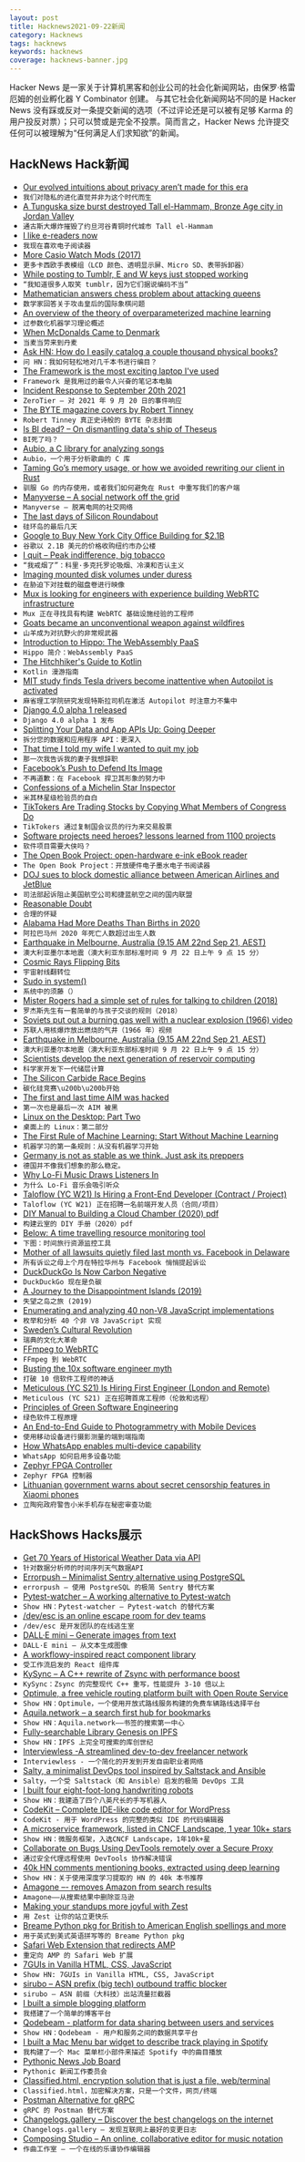 ```yaml
---
layout: post
title: Hacknews2021-09-22新闻
category: Hacknews
tags: hacknews
keywords: hacknews
coverage: hacknews-banner.jpg
---
```


Hacker News 是一家关于计算机黑客和创业公司的社会化新闻网站，由保罗·格雷厄姆的创业孵化器 Y Combinator 创建。
与其它社会化新闻网站不同的是 Hacker News 没有踩或反对一条提交新闻的选项（不过评论还是可以被有足够 Karma 的用户投反对票）；只可以赞或是完全不投票。简而言之，Hacker News 允许提交任何可以被理解为“任何满足人们求知欲”的新闻。

## HackNews Hack新闻


- [Our evolved intuitions about privacy aren’t made for this era](https://psyche.co/ideas/our-evolved-intuitions-about-privacy-arent-made-for-this-era)
- `我们对隐私的进化直觉并非为这个时代而生`
- [A Tunguska size burst destroyed Tall el-Hammam, Bronze Age city in Jordan Valley](https://www.nature.com/articles/s41598-021-97778-3)
- `通古斯大爆炸摧毁了约旦河谷青铜时代城市 Tall el-Hammam`
- [I like e-readers now](http://devinlogan.org/e-readers.html)
- `我现在喜欢电子阅读器`
- [More Casio Watch Mods (2017)](https://n-o-d-e.net/watch_mods.html)
- `更多卡西欧手表模组（LCD 颜色、透明显示屏、Micro SD、表带拆卸器）`
- [While posting to Tumblr, E and W keys just stopped working](https://twitter.com/foone/status/1440014690831126528)
- `“我知道很多人取笑 tumblr，因为它们据说编码不当”`
- [Mathematician answers chess problem about attacking queens](https://www.quantamagazine.org/mathematician-answers-chess-problem-about-attacking-queens-20210921/)
- `数学家回答关于攻击皇后的国际象棋问题`
- [An overview of the theory of overparameterized machine learning](https://arxiv.org/abs/2109.02355)
- `过参数化机器学习理论概述`
- [When McDonalds Came to Denmark](https://mattbruenig.com/2021/09/20/when-mcdonalds-came-to-denmark/)
- `当麦当劳来到丹麦`
- [Ask HN: How do I easily catalog a couple thousand physical books?](item?id=28605777)
- `问 HN：我如何轻松地对几千本书进行编目？`
- [The Framework is the most exciting laptop I've used](https://pluralistic.net/2021/09/21/monica-byrne/#think-different)
- `Framework 是我用过的最令人兴奋的笔记本电脑`
- [Incident Response to September 20th 2021](https://www.zerotier.com/2021/09/21/incident-response-to-september-20th-2021/)
- `ZeroTier – 对 2021 年 9 月 20 日的事件响应`
- [The BYTE magazine covers by Robert Tinney](https://lunduke.substack.com/p/the-truly-epic-byte-magazine-covers)
- `Robert Tinney 真正史诗般的 BYTE 杂志封面`
- [Is BI dead? – On dismantling data's ship of Theseus](https://benn.substack.com/p/is-bi-dead)
- `BI死了吗？ `
- [Aubio, a C library for analyzing songs](https://github.com/aubio/aubio)
- `Aubio，一个用于分析歌曲的 C 库`
- [Taming Go’s memory usage, or how we avoided rewriting our client in Rust](https://www.akitasoftware.com/blog-posts/taming-gos-memory-usage-or-how-we-avoided-rewriting-our-client-in-rust)
- `驯服 Go 的内存使用，或者我们如何避免在 Rust 中重写我们的客户端`
- [Manyverse – A social network off the grid](https://www.manyver.se/)
- `Manyverse – 脱离电网的社交网络`
- [The last days of Silicon Roundabout](https://www.newstatesman.com/science-tech/2021/09/the-last-days-of-silicon-roundabout)
- `硅环岛的最后几天`
- [Google to Buy New York City Office Building for $2.1B](https://www.wsj.com/articles/google-to-buy-new-york-city-office-building-for-2-1-billion-11632225600)
- `谷歌以 2.1B 美元的价格收购纽约市办公楼`
- [I quit – Peak indifference, big tobacco](https://doctorow.medium.com/i-quit-9ae7b6010c99)
- `“我戒烟了”：科里·多克托罗论吸烟、冷漠和否认主义`
- [Imaging mounted disk volumes under duress](https://blog.benjojo.co.uk/post/imaging-mounted-disk-volumes-live)
- `在胁迫下对挂载的磁盘卷进行映像`
- [Mux is looking for engineers with experience building WebRTC infrastructure](https://mux.com/jobs?hnj=real-time-video)
- `Mux 正在寻找具有构建 WebRTC 基础设施经验的工程师`
- [Goats became an unconventional weapon against wildfires](https://www.nytimes.com/2021/09/18/business/wildfires-goats-prevention.html)
- `山羊成为对抗野火的非常规武器`
- [Introduction to Hippo: The WebAssembly PaaS](https://deislabs.io/posts/introducing-hippo/)
- `Hippo 简介：WebAssembly PaaS`
- [The Hitchhiker's Guide to Kotlin](https://nathan-contino.github.io/site,/name,/colors,/web/2020/12/11/hitchhikersGuideToKotlin.html)
- `Kotlin 漫游指南`
- [MIT study finds Tesla drivers become inattentive when Autopilot is activated](https://techcrunch.com/2021/09/20/mit-study-finds-tesla-drivers-become-inattentive-when-autopilot-is-activated/)
- `麻省理工学院研究发现特斯拉司机在激活 Autopilot 时注意力不集中`
- [Django 4.0 alpha 1 released](https://www.djangoproject.com/weblog/2021/sep/21/django-40-alpha-1-released/)
- `Django 4.0 alpha 1 发布`
- [Splitting Your Data and App APIs Up: Going Deeper](https://htmx.org/essays/splitting-your-apis/)
- `拆分您的数据和应用程序 API：更深入`
- [That time I told my wife I wanted to quit my job](https://keygen.sh/blog/that-time-i-told-my-wife-i-wanted-to-quit-my-job/)
- `那一次我告诉我的妻子我想辞职`
- [Facebook’s Push to Defend Its Image](https://www.nytimes.com/2021/09/21/technology/zuckerberg-facebook-project-amplify.html)
- `不再道歉：在 Facebook 捍卫其形象的努力中`
- [Confessions of a Michelin Star Inspector](https://www.luxeat.com/blog/confessions-of-a-michelin-inspector/)
- `米其林星级检验员的自白`
- [TikTokers Are Trading Stocks by Copying What Members of Congress Do](https://text.npr.org/1039313011)
- `TikTokers 通过复制国会议员的行为来交易股票`
- [Software projects need heroes? lessons learned from 1100 projects](https://neverworkintheory.org/2021/09/10/why-software-projects-need-heroes.html)
- `软件项目需要大侠吗？`
- [The Open Book Project: open-hardware e-ink eBook reader](https://github.com/joeycastillo/The-Open-Book)
- `The Open Book Project：开放硬件电子墨水电子书阅读器`
- [DOJ sues to block domestic alliance between American Airlines and JetBlue](https://www.justice.gov/opa/pr/justice-department-sues-block-unprecedented-domestic-alliance-between-american-airlines-and)
- `司法部起诉阻止美国航空公司和捷蓝航空之间的国内联盟`
- [Reasonable Doubt](https://chicagoreader.com/news-politics/reasonable-doubt-james-allen-murder-credibility/)
- `合理的怀疑`
- [Alabama Had More Deaths Than Births in 2020](https://www.npr.org/2021/09/20/1038950564/alabama-deaths-births-2020-coronavirus-surge-vaccination-rate)
- `阿拉巴马州 2020 年死亡人数超过出生人数`
- [Earthquake in Melbourne, Australia (9.15 AM 22nd Sep 21, AEST)](https://earthquakes.ga.gov.au/)
- `澳大利亚墨尔本地震（澳大利亚东部标准时间 9 月 22 日上午 9 点 15 分）`
- [Cosmic Rays Flipping Bits](https://www.johndcook.com/blog/2019/05/20/cosmic-rays-flipping-bits/)
- `宇宙射线翻转位`
- [Sudo in system()](https://cenains.blog/2021/08/31/sudo-in-system/)
- `系统中的须藤（）`
- [Mister Rogers had a simple set of rules for talking to children (2018)](https://www.theatlantic.com/family/archive/2018/06/mr-rogers-neighborhood-talking-to-kids/562352/)
- `罗杰斯先生有一套简单的与孩子交谈的规则（2018）`
- [Soviets put out a burning gas well with a nuclear explosion (1966) video](https://www.youtube.com/watch?v=2KJ6p4JVN4g)
- `苏联人用核爆炸放出燃烧的气井（1966 年）视频`
- [Earthquake in Melbourne, Australia (9.15 AM 22nd Sep 21, AEST)](https://earthquakes.ga.gov.au/event/ga2021sqogij)
- `澳大利亚墨尔本地震（澳大利亚东部标准时间 9 月 22 日上午 9 点 15 分）`
- [Scientists develop the next generation of reservoir computing](https://www.nature.com/articles/s41467-021-25801-2)
- `科学家开发下一代储层计算`
- [The Silicon Carbide Race Begins](https://semiengineering.com/the-silicon-carbide-race-begins/)
- `碳化硅竞赛\u200b\u200b开始`
- [The first and last time AIM was hacked](https://g.livejournal.com/8390.html)
- `第一次也是最后一次 AIM 被黑`
- [Linux on the Desktop: Part Two](https://xn--gckvb8fzb.com/linux-on-the-desktop-part-two/)
- `桌面上的 Linux：第二部分`
- [The First Rule of Machine Learning: Start Without Machine Learning](https://eugeneyan.com/writing/first-rule-of-ml/)
- `机器学习的第一条规则：从没有机器学习开始`
- [Germany is not as stable as we think. Just ask its preppers](https://www.economist.com/1843/2021/09/17/germany-is-not-as-stable-as-we-think-just-ask-its-preppers)
- `德国并不像我们想象的那么稳定。`
- [Why Lo-Fi Music Draws Listeners In](https://www.discovermagazine.com/mind/why-lo-fi-music-draws-listeners-in)
- `为什么 Lo-Fi 音乐会吸引听众`
- [Taloflow (YC W21) Is Hiring a Front-End Developer (Contract / Project)](https://www.ycombinator.com/companies/taloflow/jobs/kG3E8h1-contract-front-end-developer-for-2-4-week-project)
- `Taloflow (YC W21) 正在招聘一名前端开发人员（合同/项目）`
- [DIY Manual to Building a Cloud Chamber (2020) pdf](https://scoollab.web.cern.ch/sites/scoollab.web.cern.ch/files/documents/20200521_JW_DIYManual_CloudChamber_v7.pdf)
- `构建云室的 DIY 手册（2020）pdf`
- [Below: A time travelling resource monitoring tool](https://developers.facebook.com/blog/post/2021/09/21/below-time-travelling-resource-monitoring-tool/)
- `下图：时间旅行资源监控工具`
- [Mother of all lawsuits quietly filed last month vs. Facebook in Delaware](https://twitter.com/jason_kint/status/1440304941428473857)
- `所有诉讼之母上个月在特拉华州与 Facebook 悄悄提起诉讼`
- [DuckDuckGo Is Now Carbon Negative](https://spreadprivacy.com/duckduckgo-goes-carbon-negative/)
- `DuckDuckGo 现在是负碳`
- [A Journey to the Disappointment Islands (2019)](https://www.bbc.com/travel/article/20190319-a-journey-to-the-disappointment-islands)
- `失望之岛之旅 (2019)`
- [Enumerating and analyzing 40 non-V8 JavaScript implementations](https://notes.eatonphil.com/javascript-implementations.html)
- `枚举和分析 40 个非 V8 JavaScript 实现`
- [Sweden’s Cultural Revolution](https://unherd.com/2021/09/swedens-cultural-revolution/)
- `瑞典的文化大革命`
- [FFmpeg to WebRTC](https://github.com/ashellunts/ffmpeg-to-webrtc)
- `FFmpeg 到 WebRTC`
- [Busting the 10x software engineer myth](https://www.swarmia.com/blog/busting-the-10x-software-engineer-myth/)
- `打破 10 倍软件工程师的神话`
- [Meticulous (YC S21) Is Hiring First Engineer (London and Remote)](item?id=28615351)
- `Meticulous (YC S21) 正在招聘首席工程师（伦敦和远程）`
- [Principles of Green Software Engineering](https://principles.green/)
- `绿色软件工程原理`
- [An End-to-End Guide to Photogrammetry with Mobile Devices](https://rd.nytimes.com/projects/an-end-to-end-guide-to-photogrammetry-with-mobile-devices)
- `使用移动设备进行摄影测量的端到端指南`
- [How WhatsApp enables multi-device capability](https://engineering.fb.com/2021/07/14/security/whatsapp-multi-device/)
- `WhatsApp 如何启用多设备功能`
- [Zephyr FPGA Controller](https://antmicro.com/blog/2021/07/zephyr-fpga-controller/)
- `Zephyr FPGA 控制器`
- [Lithuanian government warns about secret censorship features in Xiaomi phones](https://therecord.media/lithuanian-government-warns-about-secret-censorship-features-in-xiaomi-phones/)
- `立陶宛政府警告小米手机存在秘密审查功能`


## HackShows Hacks展示

- [ Get 70 Years of Historical Weather Data via API](https://oikolab.com)
- `针对数据分析师的时间序列天气数据API`
- [ Errorpush – Minimalist Sentry alternative using PostgreSQL](https://github.com/hauxir/errorpush)
- `errorpush – 使用 PostgreSQL 的极简 Sentry 替代方案`
- [ Pytest-watcher – A working alternative to Pytest-watch](https://github.com/olzhasar/pytest-watcher)
- `Show HN：Pytest-watcher – Pytest-watch 的替代方案`
- [ /dev/esc is an online escape room for dev teams](https://www.dev-esc.com)
- `/dev/esc 是开发团队的在线逃生室`
- [ DALL·E mini – Generate images from text](https://huggingface.co/spaces/flax-community/dalle-mini)
- `DALL·E mini – 从文本生成图像`
- [ A workflowy-inspired react component library](https://github.com/davidmnoll/chkflow)
- `受工作流启发的 React 组件库`
- [ KySync – A C++ rewrite of Zsync with performance boost](https://kyall.notion.site/KySync-v1-0-29eaad446308449a8c9a2373850eed62)
- `KySync：Zsync 的完整现代 C++ 重写，性能提升 3-10 倍以上`
- [ Optimule, a free vehicle routing platform built with Open Route Service](https://optimule.com/)
- `Show HN：Optimule，一个使用开放式路线服务构建的免费车辆路线选择平台`
- [ Aquila.network – a search first hub for bookmarks](https://aquila.network)
- `Show HN：Aquila.network——书签的搜索第一中心`
- [ Fully-searchable Library Genesis on IPFS](https://libgen.fun/dweb.html)
- `Show HN：IPFS 上完全可搜索的库创世纪`
- [ Interviewless -A streamlined dev-to-dev freelancer network](https://interviewless.com)
- `Interviewless - 一个简化的开发到开发自由职业者网络`
- [ Salty, a minimalist DevOps tool inspired by Saltstack and Ansible](https://github.com/mattbillenstein/salty)
- `Salty，一个受 Saltstack（和 Ansible）启发的极简 DevOps 工具`
- [ I built four eight-foot-long handwriting robots](https://twitter.com/aarondfrancis/status/1438888219471491074)
- `Show HN：我建造了四个八英尺长的手写机器人`
- [ CodeKit – Complete IDE-like code editor for WordPress](https://www.codekitwp.com)
- `CodeKit - 用于 WordPress 的完整的类似 IDE 的代码编辑器`
- [ A microservice framework, listed in CNCF Landscape, 1 year 10k+ stars](https://github.com/zeromicro/go-zero)
- `Show HN：微服务框架，入选CNCF Landscape，1年10k+星`
- [ Collaborate on Bugs Using DevTools remotely over a Secure Proxy](https://github.com/i5ik/secure-remote-devtools)
- `通过安全代理远程使用 DevTools 协作解决错误`
- [ 40k HN comments mentioning books, extracted using deep learning](https://hacker-recommended-books.vercel.app/category/0/all-time/page/0/0)
- `Show HN：关于使用深度学习提取的 HN 的 40k 本书推荐`
- [ Amagone –- removes Amazon from search results](item?id=28595539)
- `Amagone——从搜索结果中删除亚马逊`
- [ Making your standups more joyful with Zest](https://zest.crowdparty.app/)
- `用 Zest 让你的站立更快乐`
- [ Breame Python pkg for British to American English spellings and more](https://github.com/cdpierse/breame)
- `用于英式到美式英语拼写等的 Breame Python pkg`
- [ Safari Web Extension that redirects AMP](https://overamped.app)
- `重定向 AMP 的 Safari Web 扩展`
- [ 7GUIs in Vanilla HTML, CSS, JavaScript](https://7guis.bradwoods.io/)
- `Show HN: 7GUIs in Vanilla HTML, CSS, JavaScript`
- [ sirubo – ASN prefix (big tech) outbound traffic blocker](https://github.com/stutteringsteve/sirubo)
- `sirubo – ASN 前缀（大科技）出站流量拦截器`
- [ I built a simple blogging platform](http://quickpublisher.online)
- `我搭建了一个简单的博客平台`
- [ Qodebeam - platform for data sharing between users and services](https://qodebeam.com)
- `Show HN：Qodebeam - 用户和服务之间的数据共享平台`
- [ I built a Mac Menu bar widget to describe track playing in Spotify](https://github.com/sk0g/mac-menu-spotify-song-title)
- `我构建了一个 Mac 菜单栏小部件来描述 Spotify 中的曲目播放`
- [ Pythonic News Job Board](https://news.python.sc/jobs/)
- `Pythonic 新闻工作委员会`
- [ Classified.html, encryption solution that is just a file, web/terminal](https://github.com/ollipal/classified.html)
- `Classified.html，加密解决方案，只是一个文件，网页/终端`
- [ Postman Alternative for gRPC](https://kreya.app/)
- `gRPC 的 Postman 替代方案`
- [ Changelogs.gallery – Discover the best changelogs on the internet](https://changelogs.gallery/)
- `Changelogs.gallery – 发现互联网上最好的变更日志`
- [ Composing Studio – An online, collaborative editor for music notation](https://github.com/ekzhang/composing.studio)
- `作曲工作室 – 一个在线的乐谱协作编辑器`

